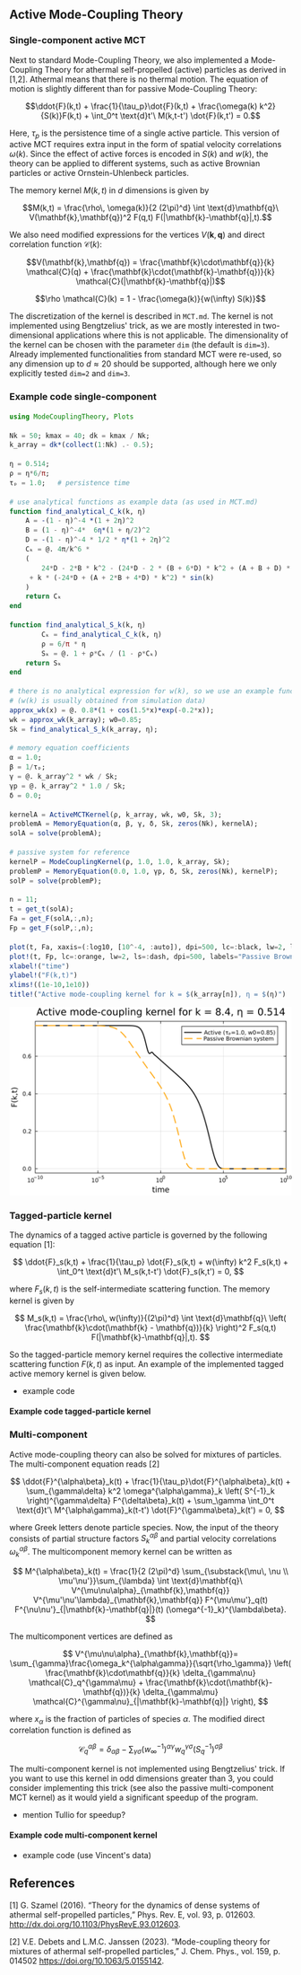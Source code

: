 ## Active Mode-Coupling Theory

### Single-component active MCT

Next to standard Mode-Coupling Theory, we also implemented a Mode-Coupling Theory for athermal self-propelled (active) particles as derived in [1,2]. Athermal means that there is no thermal motion. The equation of motion is slightly different than for passive Mode-Coupling Theory:

$$\ddot{F}(k,t) + \frac{1}{\tau_p}\dot{F}(k,t) + \frac{\omega(k) k^2}{S(k)}F(k,t) + \int_0^t \text{d}t'\ M(k,t-t') \dot{F}(k,t') = 0.$$

Here, $\tau_p$ is the persistence time of a single active particle. This version of active MCT requires extra input in the form of spatial velocity correlations $\omega(k)$. Since the effect of active forces is encoded in $S(k)$ and $w(k)$, the theory can be applied to different systems, such as active Brownian particles or active Ornstein-Uhlenbeck particles.

The memory kernel $M(k,t)$ in $d$ dimensions is given by

$$M(k,t) = \frac{\rho\, \omega(k)}{2 (2\pi)^d} \int \text{d}\mathbf{q}\ V(\mathbf{k},\mathbf{q})^2 F(q,t) F(|\mathbf{k}-\mathbf{q}|,t).$$

We also need modified expressions for the vertices $V(\mathbf{k},\mathbf{q})$ and direct correlation function $\mathcal{C}(k)$:

$$V(\mathbf{k},\mathbf{q}) = \frac{\mathbf{k}\cdot\mathbf{q}}{k} \mathcal{C}(q) + \frac{\mathbf{k}\cdot(\mathbf{k}-\mathbf{q})}{k} \mathcal{C}(|\mathbf{k}-\mathbf{q}|)$$

$$\rho \mathcal{C}(k) = 1 - \frac{\omega(k)}{w(\infty) S(k)}$$

The discretization of the kernel is described in `MCT.md`. The kernel is not implemented using Bengtzelius' trick, as we are mostly interested in two-dimensional applications where this is not applicable. The dimensionality of the kernel can be chosen with the parameter `dim` (the default is `dim=3`). Already implemented functionalities from standard MCT were re-used, so any dimension up to $d \approx 20$ should be supported, although here we only explicitly tested `dim=2` and `dim=3`.

### Example code single-component
```julia
using ModeCouplingTheory, Plots

Nk = 50; kmax = 40; dk = kmax / Nk;
k_array = dk*(collect(1:Nk) .- 0.5);

η = 0.514;
ρ = η*6/π;
τₚ = 1.0;   # persistence time

# use analytical functions as example data (as used in MCT.md)
function find_analytical_C_k(k, η)
    A = -(1 - η)^-4 *(1 + 2η)^2
    B = (1 - η)^-4*  6η*(1 + η/2)^2
    D = -(1 - η)^-4 * 1/2 * η*(1 + 2η)^2
    Cₖ = @. 4π/k^6 * 
    (
        24*D - 2*B * k^2 - (24*D - 2 * (B + 6*D) * k^2 + (A + B + D) * k^4) * cos(k)
     + k * (-24*D + (A + 2*B + 4*D) * k^2) * sin(k)
    )
    return Cₖ
end

function find_analytical_S_k(k, η)
        Cₖ = find_analytical_C_k(k, η)
        ρ = 6/π * η
        Sₖ = @. 1 + ρ*Cₖ / (1 - ρ*Cₖ)
    return Sₖ
end

# there is no analytical expression for w(k), so we use an example function
# (w(k) is usually obtained from simulation data)
approx_wk(x) = @. 0.8*(1 + cos(1.5*x)*exp(-0.2*x));
wk = approx_wk(k_array); w0=0.85;
Sk = find_analytical_S_k(k_array, η);

# memory equation coefficients
α = 1.0;
β = 1/τₚ;
γ = @. k_array^2 * wk / Sk;
γp = @. k_array^2 * 1.0 / Sk; 
δ = 0.0;

kernelA = ActiveMCTKernel(ρ, k_array, wk, w0, Sk, 3);
problemA = MemoryEquation(α, β, γ, δ, Sk, zeros(Nk), kernelA);
solA = solve(problemA);

# passive system for reference
kernelP = ModeCouplingKernel(ρ, 1.0, 1.0, k_array, Sk);
problemP = MemoryEquation(0.0, 1.0, γp, δ, Sk, zeros(Nk), kernelP);
solP = solve(problemP);

n = 11;
t = get_t(solA);
Fa = get_F(solA,:,n);
Fp = get_F(solP,:,n);

plot(t, Fa, xaxis=(:log10, [10^-4, :auto]), dpi=500, lc=:black, lw=2, labels="Active (τₚ=$(τₚ), w0=$(w0))", framestyle=:box)
plot!(t, Fp, lc=:orange, lw=2, ls=:dash, dpi=500, labels="Passive Brownian system")
xlabel!("time")
ylabel!("F(k,t)")
xlims!((1e-10,1e10))
title!("Active mode-coupling kernel for k = $(k_array[n]), η = $(η)")
```
![image](images/activeMCT_sc_plot.png)


### Tagged-particle kernel

The dynamics of a tagged active particle is governed by the following equation [1]:

$$
\ddot{F}_s(k,t) + \frac{1}{\tau_p} \dot{F}_s(k,t) + w(\infty) k^2 F_s(k,t) + \int_0^t \text{d}t'\ M_s(k,t-t') \dot{F}_s(k,t') = 0,
$$

where $F_s(k,t)$ is the self-intermediate scattering function. The memory kernel is given by

$$
M_s(k,t) = \frac{\rho\, w(\infty)}{(2\pi)^d} \int \text{d}\mathbf{q}\ \left( \frac{\mathbf{k}\cdot(\mathbf{k} - \mathbf{q})}{k} \right)^2 F_s(q,t) F(|\mathbf{k}-\mathbf{q}|,t).
$$

So the tagged-particle memory kernel requires the collective intermediate scattering function $F(k,t)$ as input. An example of the implemented tagged active memory kernel is given below.


- example code

#### Example code tagged-particle kernel




### Multi-component

Active mode-coupling theory can also be solved for mixtures of particles. The multi-component equation reads [2]


$$ \ddot{F}^{\alpha\beta}_k(t) + \frac{1}{\tau_p}\dot{F}^{\alpha\beta}_k(t) + \sum_{\gamma\delta} k^2 \omega^{\alpha\gamma}_k \left( S^{-1}_k \right)^{\gamma\delta} F^{\delta\beta}_k(t) + \sum_\gamma \int_0^t \text{d}t'\ M^{\alpha\gamma}_k(t-t') \dot{F}^{\gamma\beta}_k(t') = 0, $$

where Greek letters denote particle species. Now, the input of the theory consists of partial structure factors $S_k^{\alpha\beta}$ and partial velocity correlations $\omega_k^{\alpha\beta}$. The multicomponent memory kernel can be written as

$$
M^{\alpha\beta}_k(t) = \frac{1}{2 (2\pi)^d} \sum_{\substack{\mu\, \nu \\ \mu'\nu'}}\sum_{\lambda} \int \text{d}\mathbf{q}\ V^{\mu\nu\alpha}_{\mathbf{k},\mathbf{q}} V^{\mu'\nu'\lambda}_{\mathbf{k},\mathbf{q}} F^{\mu\mu'}_q(t) F^{\nu\nu'}_{|\mathbf{k}-\mathbf{q}|}(t) (\omega^{-1}_k)^{\lambda\beta}.
$$

The multicomponent vertices are defined as

$$
V^{\mu\nu\alpha}_{\mathbf{k},\mathbf{q}}= \sum_{\gamma}\frac{\omega_k^{\alpha\gamma}}{\sqrt{\rho_\gamma}} \left( \frac{\mathbf{k}\cdot\mathbf{q}}{k} \delta_{\gamma\nu} \mathcal{C}_q^{\gamma\mu} + \frac{\mathbf{k}\cdot(\mathbf{k}-\mathbf{q})}{k} \delta_{\gamma\mu} \mathcal{C}^{\gamma\nu}_{|\mathbf{k}-\mathbf{q}|} \right),
$$

where $x_\alpha$ is the fraction of particles of species $\alpha$. The modified direct correlation function is defined as 

$$
\mathcal{C}_q^{\alpha\beta} = \delta_{\alpha\beta} - \sum_{\gamma\sigma} (w_\infty^{-1})^{\alpha\gamma} w_q^{\gamma\sigma} (S_q^{-1})^{\sigma\beta}
$$

The multi-component kernel is not implemented using Bengtzelius' trick. If you want to use this kernel in odd dimensions greater than 3, you could consider implementing this trick (see also the passive multi-component MCT kernel) as it would yield a significant speedup of the program.

- mention Tullio for speedup?

#### Example code multi-component kernel

- example code (use Vincent's data)




## References

[1] G. Szamel (2016). “Theory for the dynamics of dense systems of athermal self-propelled particles,” Phys. Rev. E, vol. 93, p. 012603. http://dx.doi.org/10.1103/PhysRevE.93.012603.

[2] V.E. Debets and L.M.C. Janssen (2023). “Mode-coupling theory for mixtures of athermal self-propelled particles,” J. Chem. Phys., vol. 159, p. 014502 https://doi.org/10.1063/5.0155142.

